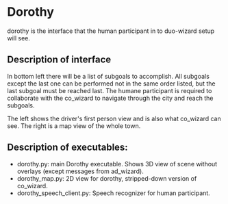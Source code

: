 # Dorothy
dorothy is the interface that the human participant in to duo-wizard setup will see. 

## Description of interface
In bottom left there will be a list of subgoals to accomplish. All subgoals except the last one can be performed not in the same order listed, but the last subgoal must be reached last. The humane participant is required to collaborate with the co_wizard to navigate through the city and reach the subgoals.

The left shows the driver's first person view and is also what co_wizard can see. The right is a map view of the whole town.

## Description of executables:
- dorothy.py: main Dorothy executable. Shows 3D view of scene without overlays (except messages from ad_wizard). 
- dorothy_map.py: 2D view for dorothy, stripped-down version of co_wizard.
- dorothy_speech_client.py: Speech recognizer for human participant.